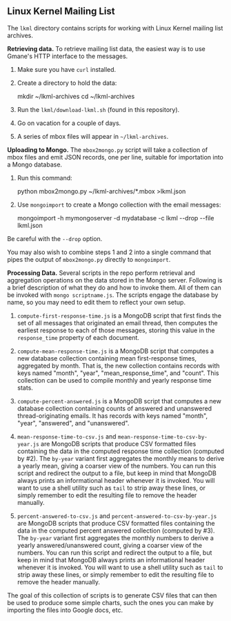 Linux Kernel Mailing List
-------------------------

The ``lkml`` directory contains scripts for working with Linux Kernel mailing
list archives.

**Retrieving data.** To retrieve mailing list data, the easiest way is to use
Gmane's HTTP interface to the messages.

1. Make sure you have ``curl`` installed.

2. Create a directory to hold the data:

    mkdir ~/lkml-archives
    cd ~/lkml-archives

4. Run the ``lkml/download-lkml.sh`` (found in this repository).

6. Go on vacation for a couple of days.

7. A series of mbox files will appear in ``~/lkml-archives``.

**Uploading to Mongo.** The ``mbox2mongo.py`` script will take a collection of
mbox files and emit JSON records, one per line, suitable for importation into a
Mongo database.

1. Run this command:

    python mbox2mongo.py ~/lkml-archives/*.mbox >lkml.json

2. Use ``mongoimport`` to create a Mongo collection with the email messages:

    mongoimport -h mymongoserver -d mydatabase -c lkml --drop --file lkml.json

Be careful with the ``--drop`` option.

You may also wish to combine steps 1 and 2 into a single command that pipes the
output of ``mbox2mongo.py`` directly to ``mongoimport``.

**Processing Data.** Several scripts in the repo perform retrieval and
aggregation operations on the data stored in the Mongo server.  Following is a
brief description of what they do and how to invoke them.  All of them can be
invoked with ``mongo scriptname.js``.  The scripts engage the database by name,
so you may need to edit them to reflect your own setup.

1. `compute-first-response-time.js` is a MongoDB script that first finds the set
   of all messages that originated an email thread, then computes the earliest
   response to each of those messages, storing this value in the ``response_time``
   property of each document.

2. `compute-mean-response-time.js` is a MongoDB script that computes a new
   database collection containing mean first-response times, aggregated by
   month.  That is, the new collection contains records with keys named "month",
   "year", "mean_response_time", and "count".  This collection can be used to
   compile monthly and yearly response time stats.

3. `compute-percent-answered.js` is a MongoDB script that computes a new
   database collection containing counts of answered and unanswered
   thread-originating emails.  It has records with keys named "month", "year",
   "answered", and "unanswered".

4. `mean-response-time-to-csv.js` and `mean-response-time-to-csv-by-year.js` are
   MongoDB scripts that produce CSV formatted files containing the data in the
   computed response time collection (computed by #2).  The `by-year` variant first
   aggregates the monthly means to derive a yearly mean, giving a coarser view of
   the numbers.  You can run this script and redirect the output to a file, but
   keep in mind that MongoDB always prints an informational header whenever it is
   invoked.  You will want to use a shell utility such as ``tail`` to strip away
   these lines, or simply remember to edit the resulting file to remove the header
   manually.

5. `percent-answered-to-csv.js` and `percent-answered-to-csv-by-year.js` are
   MongoDB scripts that produce CSV formatted files containing the data in the
   computed percent answered collection (computed by #3).  The `by-year` variant
   first aggregates the monthly numbers to derive a yearly answered/unanswered
   count, giving a coarser view of the numbers.  You can run this script and
   redirect the output to a file, but keep in mind that MongoDB always prints an
   informational header whenever it is invoked.  You will want to use a shell
   utility such as ``tail`` to strip away these lines, or simply remember to edit
   the resulting file to remove the header manually.

The goal of this collection of scripts is to generate CSV files that can then be
used to produce some simple charts, such the ones you can make by importing the
files into Google docs, etc.
